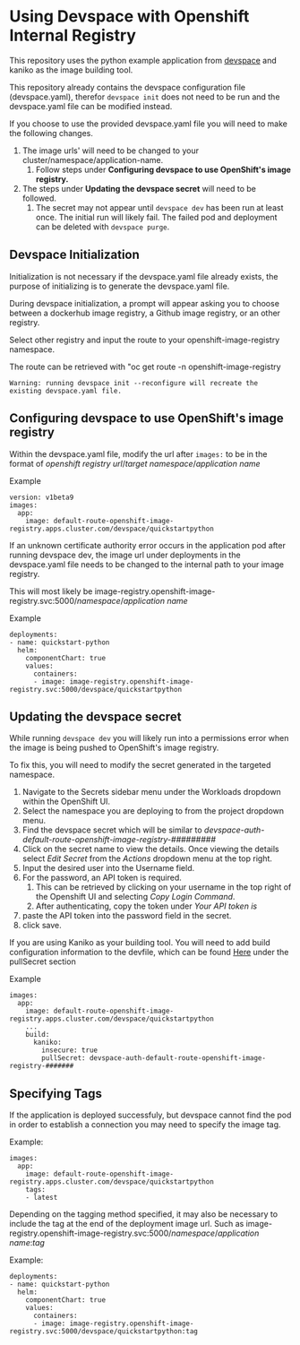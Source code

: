 # Using Devspace with Openshift Internal Registry
This repository uses the python example application from [devspace](https://devspace.sh/cli/docs/introduction) and kaniko as the image building tool.

This repository already contains the devspace configuration file (devspace.yaml), therefor `devspace init` does not need to be run and the devspace.yaml file can be modified instead.

If you choose to use the provided devspace.yaml file you will need to make the following changes.
1. The image urls' will need to be changed to your cluster/namespace/application-name.
    1. Follow steps under **Configuring devspace to use OpenShift's image registry.**
1. The steps under **Updating the devspace secret** will need to be followed.
    1. The secret may not appear until `devspace dev` has been run at least once. The initial run will likely fail. The failed pod and deployment can be deleted with `devspace purge`.


## Devspace Initialization
Initialization is not necessary if the devspace.yaml file already exists, the purpose of initializing is to generate the devspace.yaml file.

During devspace initialization, a prompt will appear asking you to choose between a dockerhub image registry, a Github image registry, or an other registry.

Select other registry and input the route to your openshift-image-registry namespace.

The route can be retrieved with "oc get route -n openshift-image-registry

```   
Warning: running devspace init --reconfigure will recreate the existing devspace.yaml file.
```

## Configuring devspace to use OpenShift's image registry
Within the devspace.yaml file, modify the url after `images:` to be in the format of *openshift registry url*/*target namespace*/*application name*

Example

```
version: v1beta9
images:
  app:
    image: default-route-openshift-image-registry.apps.cluster.com/devspace/quickstartpython
```

If an unknown certificate authority error occurs in the application pod after running devspace dev, the image url under deployments in the devspace.yaml file needs to be changed to the internal path to your image registry.

This will most likely be image-registry.openshift-image-registry.svc:5000/*namespace*/*application name*

Example

```
deployments:
- name: quickstart-python
  helm:
    componentChart: true
    values:
      containers:
      - image: image-registry.openshift-image-registry.svc:5000/devspace/quickstartpython
```

## Updating the devspace secret
While running `devspace dev` you will likely run into a permissions error when the image is being pushed to OpenShift's image registry.

To fix this, you will need to modify the secret generated in the targeted namespace. 

1. Navigate to the Secrets sidebar menu  under the Workloads dropdown within the OpenShift UI.
1. Select the namespace you are deploying to from the project dropdown menu.
1. Find the devspace secret which will be similar to *devspace-auth-default-route-openshift-image-registry-#########*
1. Click on the secret name to view the details. Once viewing the details select *Edit Secret* from the *Actions* dropdown menu at the top right.
1. Input the desired user into the Username field.
1. For the password, an API token is required. 
    1. This can be retrieved by clicking on your username in the top right of the Openshift UI and selecting *Copy Login Command*.
    1. After authenticating, copy the token under *Your API token is*
1. paste the API token into the password field in the secret.
1. click save.

If you are using Kaniko as your building tool. You will need to add build configuration information to the devfile, which can be found [Here](https://devspace.sh/cli/docs/configuration/images/kaniko) under the pullSecret section

Example
```
images:
  app:
    image: default-route-openshift-image-registry.apps.cluster.com/devspace/quickstartpython
    ...
    build:
      kaniko:
        insecure: true
        pullSecret: devspace-auth-default-route-openshift-image-registry-#######
```

## Specifying Tags
If the application is deployed successfuly, but devspace cannot find the pod in order to establish a connection you may need to specify the image tag.

Example:
```
images:
  app:
    image: default-route-openshift-image-registry.apps.cluster.com/devspace/quickstartpython
    tags:
    - latest
```
Depending on the tagging method specified, it may also be necessary to include the tag at the end of the deployment image url.
Such as image-registry.openshift-image-registry.svc:5000/*namespace*/*application name*:*tag*

Example:
```
deployments:
- name: quickstart-python
  helm:
    componentChart: true
    values:
      containers:
      - image: image-registry.openshift-image-registry.svc:5000/devspace/quickstartpython:tag
```
